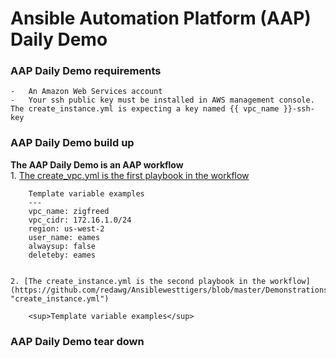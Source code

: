# Ansible Automation Platform (AAP) Daily Demo
### AAP Daily Demo requirements  
    -   An Amazon Web Services account
    -   Your ssh public key must be installed in AWS management console.  The create_instance.yml is expecting a key named {{ vpc_name }}-ssh-key
### AAP Daily Demo build up
**The AAP Daily Demo is an AAP workflow**  
    1. [The create_vpc.yml is the first playbook in the workflow](https://github.com/redawg/Ansiblewesttigers/blob/master/Demonstrations/AAP_daily_demo/create_vpc.yml "create_vpc.yml")  
        
        Template variable examples
        ---  
        vpc_name: zigfreed  
        vpc_cidr: 172.16.1.0/24  
        region: us-west-2  
        user_name: eames  
        alwaysup: false  
        deleteby: eames


    2. [The create_instance.yml is the second playbook in the workflow](https://github.com/redawg/Ansiblewesttigers/blob/master/Demonstrations/AAP_daily_demo/create_instance.yml "create_instance.yml")  
        
        <sup>Template variable examples</sup>

### AAP Daily Demo tear down  
